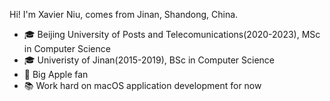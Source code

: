 Hi! I'm Xavier Niu, comes from Jinan, Shandong, China.

- 🎓 Beijing University of Posts and Telecomunications(2020-2023), MSc in Computer Science
- 🎓 Univeristy of Jinan(2015-2019), BSc in Computer Science
- 📱 Big Apple fan
- 📚 Work hard on macOS application development for now

